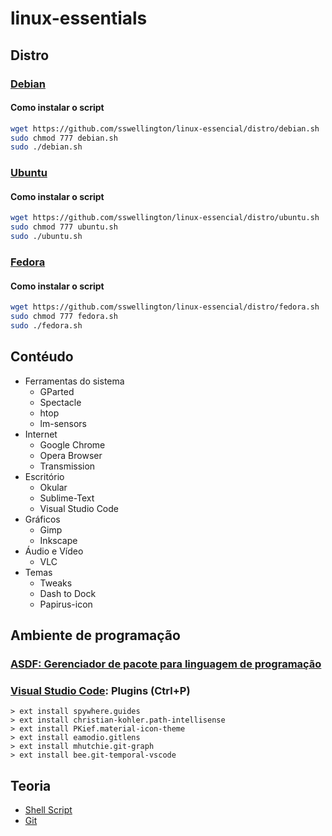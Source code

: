# linux-essentials

## Distro

### [Debian](https://www.debian.org/distrib/index.pt.html)

#### Como instalar o script
~~~bash
wget https://github.com/sswellington/linux-essencial/distro/debian.sh
sudo chmod 777 debian.sh
sudo ./debian.sh
~~~

### [Ubuntu](https://ubuntu.com/download)

#### Como instalar o script
~~~bash
wget https://github.com/sswellington/linux-essencial/distro/ubuntu.sh
sudo chmod 777 ubuntu.sh
sudo ./ubuntu.sh
~~~

### [Fedora](https://getfedora.org/pt_BR/workstation/download/)
#### Como instalar o script
~~~bash
wget https://github.com/sswellington/linux-essencial/distro/fedora.sh
sudo chmod 777 fedora.sh
sudo ./fedora.sh
~~~

## Contéudo
* Ferramentas do sistema
	* GParted
    * Spectacle
    * htop
    * lm-sensors
* Internet
	* Google Chrome
	* Opera Browser
    * Transmission
* Escritório
    * Okular
    * Sublime-Text
    * Visual Studio Code
* Gráficos
    * Gimp
    * Inkscape    
* Áudio e Vídeo
	* VLC
* Temas
    * Tweaks	
    * Dash to Dock
	* Papirus-icon
	
## Ambiente de programação

### [ASDF: Gerenciador de pacote para linguagem de programação](https://github.com/sswellington/linux-essencial/tree/master/equivalente/asdf.sh)

### [Visual Studio Code](https://code.visualstudio.com/): Plugins (Ctrl+P)
    > ext install spywhere.guides
    > ext install christian-kohler.path-intellisense
    > ext install PKief.material-icon-theme
    > ext install eamodio.gitlens
    > ext install mhutchie.git-graph
    > ext install bee.git-temporal-vscode

## Teoria
* [Shell Script](https://github.com/sswellington/linux-essencial/tree/master/teoria/shell-script.md)
* [Git](https://github.com/sswellington/linux-essencial/tree/master/teoria/git.md)
